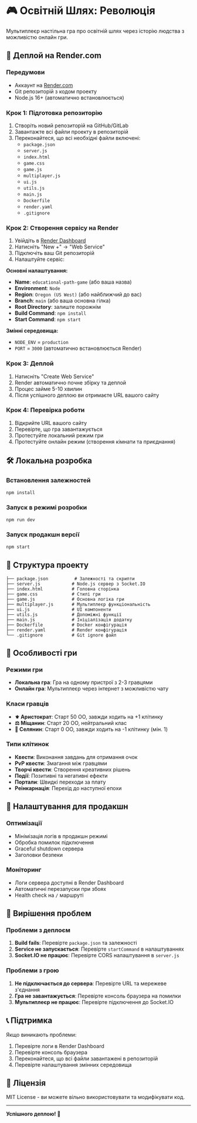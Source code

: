 # 🎮 Освітній Шлях: Революція

Мультиплеєр настільна гра про освітній шлях через історію людства з можливістю онлайн гри.

## 🚀 Деплой на Render.com

### Передумови
- Аккаунт на [Render.com](https://render.com)
- Git репозиторій з кодом проекту
- Node.js 16+ (автоматично встановлюється)

### Крок 1: Підготовка репозиторію

1. Створіть новий репозиторій на GitHub/GitLab
2. Завантажте всі файли проекту в репозиторій
3. Переконайтеся, що всі необхідні файли включені:
   - `package.json`
   - `server.js`
   - `index.html`
   - `game.css`
   - `game.js`
   - `multiplayer.js`
   - `ui.js`
   - `utils.js`
   - `main.js`
   - `Dockerfile`
   - `render.yaml`
   - `.gitignore`

### Крок 2: Створення сервісу на Render

1. Увійдіть в [Render Dashboard](https://dashboard.render.com)
2. Натисніть "New +" → "Web Service"
3. Підключіть ваш Git репозиторій
4. Налаштуйте сервіс:

**Основні налаштування:**
- **Name**: `educational-path-game` (або ваша назва)
- **Environment**: `Node`
- **Region**: `Oregon (US West)` (або найближчий до вас)
- **Branch**: `main` (або ваша основна гілка)
- **Root Directory**: залиште порожнім
- **Build Command**: `npm install`
- **Start Command**: `npm start`

**Змінні середовища:**
- `NODE_ENV` = `production`
- `PORT` = `3000` (автоматично встановлюється Render)

### Крок 3: Деплой

1. Натисніть "Create Web Service"
2. Render автоматично почне збірку та деплой
3. Процес займе 5-10 хвилин
4. Після успішного деплою ви отримаєте URL вашого сайту

### Крок 4: Перевірка роботи

1. Відкрийте URL вашого сайту
2. Перевірте, що гра завантажується
3. Протестуйте локальний режим гри
4. Протестуйте онлайн режим (створення кімнати та приєднання)

## 🛠 Локальна розробка

### Встановлення залежностей
```bash
npm install
```

### Запуск в режимі розробки
```bash
npm run dev
```

### Запуск продакшн версії
```bash
npm start
```

## 📁 Структура проекту

```
├── package.json          # Залежності та скрипти
├── server.js            # Node.js сервер з Socket.IO
├── index.html           # Головна сторінка
├── game.css             # Стилі гри
├── game.js              # Основна логіка гри
├── multiplayer.js       # Мультиплеєр функціональність
├── ui.js                # UI компоненти
├── utils.js             # Допоміжні функції
├── main.js              # Ініціалізація додатку
├── Dockerfile           # Docker конфігурація
├── render.yaml          # Render конфігурація
└── .gitignore           # Git ignore файл
```

## 🎯 Особливості гри

### Режими гри
- **Локальна гра**: Гра на одному пристрої з 2-3 гравцями
- **Онлайн гра**: Мультиплеєр через інтернет з можливістю чату

### Класи гравців
- **⚜️ Аристократ**: Старт 50 ОО, завжди ходить на +1 клітинку
- **⚖️ Міщанин**: Старт 20 ОО, нейтральний клас
- **🌱 Селянин**: Старт 0 ОО, завжди ходить на -1 клітинку (мін. 1)

### Типи клітинок
- **Квести**: Виконання завдань для отримання очок
- **PvP квести**: Змагання між гравцями
- **Творчі квести**: Створення креативних рішень
- **Події**: Позитивні та негативні ефекти
- **Портали**: Швидкі переходи за плату
- **Реінкарнація**: Перехід до наступної епохи

## 🔧 Налаштування для продакшн

### Оптимізації
- Мінімізація логів в продакшн режимі
- Обробка помилок підключення
- Graceful shutdown сервера
- Заголовки безпеки

### Моніторинг
- Логи сервера доступні в Render Dashboard
- Автоматичні перезапуски при збоях
- Health check на `/` маршруті

## 🐛 Вирішення проблем

### Проблеми з деплоєм
1. **Build fails**: Перевірте `package.json` та залежності
2. **Service не запускається**: Перевірте `startCommand` в налаштуваннях
3. **Socket.IO не працює**: Перевірте CORS налаштування в `server.js`

### Проблеми з грою
1. **Не підключається до сервера**: Перевірте URL та мережеве з'єднання
2. **Гра не завантажується**: Перевірте консоль браузера на помилки
3. **Мультиплеєр не працює**: Перевірте підключення до Socket.IO

## 📞 Підтримка

Якщо виникають проблеми:
1. Перевірте логи в Render Dashboard
2. Перевірте консоль браузера
3. Переконайтеся, що всі файли завантажені в репозиторій
4. Перевірте налаштування змінних середовища

## 📄 Ліцензія

MIT License - ви можете вільно використовувати та модифікувати код.

---

**Успішного деплою! 🚀**
